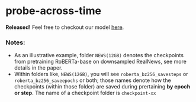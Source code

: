 # probe-across-time


**Released!** Feel free to checkout our model [here](https://drive.google.com/drive/folders/1i7cNInCmiW07m_mfAmD3s4ZxcgJqiH6Y?usp=sharing).

### Notes:
* As an illustrative example, folder `NEWS(12GB)` denotes the checkpoints from pretraining RoBERTa-base on downsampled RealNews, see more details in the paper.
* Within folders like, `NEWS(12GB)`, you will see `roberta_bz256_savesteps` or `roberta_bz256_saveepochs` or both; those names denote how the checkpoints (within those folder) are saved during prertaining **by epoch or step**. The name of a checkpoint folder is `checkpoint-xx`

